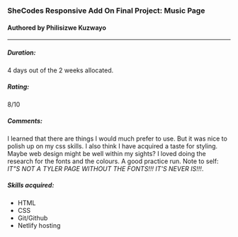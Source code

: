 ### SheCodes Responsive Add On Final Project: Music Page
#### Authored by Philisizwe Kuzwayo
---

##### Duration:
4 days out of the 2 weeks allocated.

##### Rating:
8/10

##### Comments:
I learned that there are things I would much prefer to use. But it was nice to polish up on my css skills. I also think I have acquired a taste for styling. Maybe web design might be well within my sights? I loved doing the research for the fonts and the colours. A good practice run. Note to self: *IT"S NOT A TYLER PAGE WITHOUT THE FONTS!!! IT'S NEVER IS!!!*.

##### Skills acquired:
* HTML
* CSS
* Git/Github
* Netlify hosting